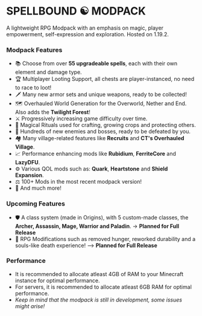 # **SPELLBOUND ☯ MODPACK**
A lightweight RPG Modpack with an emphasis on magic, player empowerment, self-expression and exploration. Hosted on 1.19.2.

### Modpack Features
- 📚 Choose from over **55 upgradeable spells**, each with their own element and damage type.
- 🏆 Multiplayer Looting Support, all chests are player-instanced, no need to race to loot!
- 🗡️ Many new armor sets and unique weapons, ready to be collected!
- 🗺️ Overhauled World Generation for the Overworld, Nether and End. Also adds the **Twilight Forest**!
- ⚔️ Progressively increasing game difficulty over time.
- 💎 Magical Rituals used for crafting, growing crops and protecting others.
- 🏹 Hundreds of new enemies and bosses, ready to be defeated by you.
- 🏘️ Many village-related features like **Recruits** and **CT's Overhauled Village**.
- 📈 Performance enhancing mods like **Rubidium**, **FerriteCore** and **LazyDFU**.
- ⚙️ Various QOL mods such as: **Quark**, **Heartstone** and **Shield Expansion**.
- ⚖️ 100+ Mods in the most recent modpack version!
- 🚀 And much more!

### Upcoming Features
- 🛡️ A class system (made in Origins), with 5 custom-made classes, the **Archer, Assassin, Mage, Warrior and Paladin**. -> **Planned for Full Release**
- 🗿 RPG Modifications such as removed hunger, reworked durability and a souls-like death experience! 
 --> **Planned for Full Release**

### Performance
- It is recommended to allocate atleast 4GB of RAM to your Minecraft instance for optimal performance.
- For servers, it is recommended to allocate atleast 6GB RAM for optimal performance.
- *Keep in mind that the modpack is still in development, some issues might arise!*
